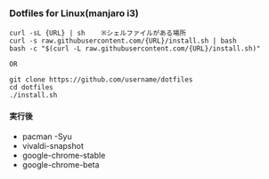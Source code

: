 ### Dotfiles for Linux(manjaro i3)

```
curl -sL {URL} | sh    ※シェルファイルがある場所
curl -s raw.githubusercontent.com/{URL}/install.sh | bash
bash -c "$(curl -L raw.githubusercontent.com/{URL}/install.sh)"

OR

git clone https://github.com/username/dotfiles
cd dotfiles
./install.sh
```

#### 実行後

- pacman -Syu
- vivaldi-snapshot
- google-chrome-stable
- google-chrome-beta
